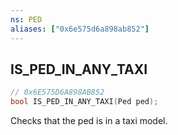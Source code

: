 ```yaml
---
ns: PED
aliases: ["0x6e575d6a898ab852"]
---
```

## IS_PED_IN_ANY_TAXI

```c
// 0x6E575D6A898AB852
bool IS_PED_IN_ANY_TAXI(Ped ped);
```

Checks that the ped is in a taxi model.


